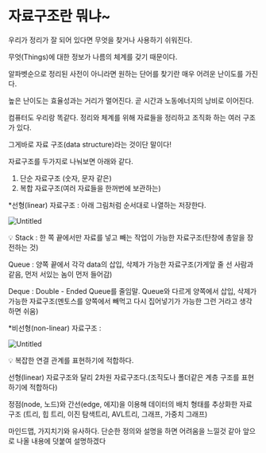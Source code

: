 # 자료구조란 뭐냐~

우리가 정리가 잘 되어 있다면 무엇을 찾거나 사용하기 쉬워진다.

무엇(Things)에 대한 정보가 나름의 체계를 갖기 때문이다.

알파벳순으로 정리된 사전이 아니라면 원하는 단어를 찾기란 매우 어려운 난이도를 가진다.

높은 난이도는 효율성과는 거리가 멀어진다. 곧 시간과 노동에너지의 낭비로 이어진다.

컴퓨터도 우리랑 똑같다. 정리와 체계를 위해 자료들을 정리하고 조직화 하는 여러 구조가 있다.

그게바로 자료 구조(data structure)라는 것이단 말이다!

자료구조를 두가지로 나눠보면 아래와 같다.

1. 단순 자료구조 (숫자, 문자 같은)
2. 복합 자료구조(여러 자료들을 한꺼번에 보관하는) 

*선형(linear) 자료구조 : 아래 그림처럼 순서대로 나열하는 저장한다.

![Untitled](%E1%84%8C%E1%85%A1%E1%84%85%E1%85%AD%E1%84%80%E1%85%AE%E1%84%8C%E1%85%A9%E1%84%85%E1%85%A1%E1%86%AB%20%E1%84%86%E1%85%AF%E1%84%82%E1%85%A3~%20de18800fd17d4a969e6a10bdd3a0921c/Untitled.png)

<aside>
💡 Stack : 한 쪽 끝에서만 자료를 넣고 빼는 작업이 가능한 자료구조(탄창에 총알을 장전하는 것)

Queue : 양쪽 끝에서 각각 data의 삽입, 삭제가 가능한 자료구조(가게앞 줄 선 사람과 같음, 먼저 서있는 놈이 먼저 들어감)

Deque : Double - Ended Queue를 줄임말. Queue와 다르게 양쪽에서 삽입, 삭제가 가능한 자료구조(멘토스를 양쪽에서 빼먹고 다시 집어넣기가 가능한 그런 거라고 생각하면 쉬움)

</aside>

*비선형(non-linear) 자료구조 : 

![Untitled](%E1%84%8C%E1%85%A1%E1%84%85%E1%85%AD%E1%84%80%E1%85%AE%E1%84%8C%E1%85%A9%E1%84%85%E1%85%A1%E1%86%AB%20%E1%84%86%E1%85%AF%E1%84%82%E1%85%A3~%20de18800fd17d4a969e6a10bdd3a0921c/Untitled%201.png)

<aside>
💡 복잡한 연결 관계를 표현하기에 적합하다.

선형(linear) 자료구조와 달리 2차원 자료구조다.(조직도나 폴더같은 계층 구조를 표현하기에 적합하다)

정점(node, 노드)와 간선(edge, 에지)을 이용해 데이터의 배치 형태를 추상화한 자료구조
(트리, 힙 트리, 이진 탐색트리, AVL트리, 그래프, 가중치 그래프)

마인드맵, 가지치기와 유사하다. 단순한 정의와 설명을 하면 어려움을 느낄것 같아 앞으로 나올 내용에 덧붙여 설명하겠다

</aside>
